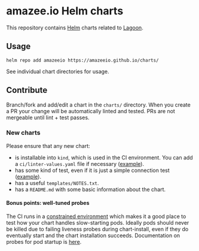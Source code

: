 # amazee.io Helm charts

This repository contains [Helm](https://helm.sh/) charts related to [Lagoon](https://github.com/amazeeio/lagoon/).

## Usage

```
helm repo add amazeeio https://amazeeio.github.io/charts/
```

See individual chart directories for usage.

## Contribute

Branch/fork and add/edit a chart in the `charts/` directory. When you create a PR your change will be automatically linted and tested. PRs are not mergeable until lint + test passes.

### New charts

Please ensure that any new chart:

* is installable into `kind`, which is used in the CI environment. You can add a `ci/linter-values.yaml` file if necessary ([example](https://github.com/amazeeio/charts/blob/master/charts/lagoon-logging/ci/linter-values.yaml)).
* has some kind of test, even if it is just a simple connection test ([example](https://github.com/amazeeio/charts/blob/master/charts/lagoon-logging/templates/tests/test-connection.yaml)).
* has a useful `templates/NOTES.txt`.
* has a `README.md` with some basic information about the chart.

#### Bonus points: well-tuned probes

The CI runs in a [constrained environment](https://docs.github.com/en/actions/reference/virtual-environments-for-github-hosted-runners#supported-runners-and-hardware-resources) which makes it a good place to test how your chart handles slow-starting pods. Ideally pods should never be killed due to failing liveness probes during chart-install, even if they do eventually start and the chart installation succeeds. Documentation on probes for pod startup is [here](https://kubernetes.io/docs/concepts/workloads/pods/pod-lifecycle/#container-probes).
